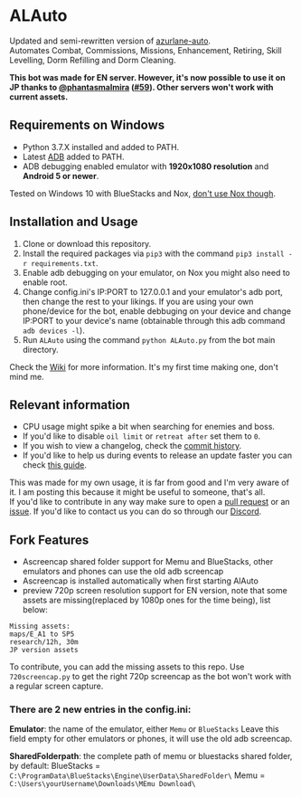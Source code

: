 # ALAuto
Updated and semi-rewritten version of [azurlane-auto](https://github.com/perryhuynh/azurlane-auto).  
Automates Combat, Commissions, Missions, Enhancement, Retiring, Skill Levelling, Dorm Refilling and Dorm Cleaning.

**This bot was made for EN server. However, it's now possible to use it on JP thanks to [@phantasmalmira](https://github.com/phantasmalmira) ([#59](https://github.com/Egoistically/ALAuto/pull/59)). Other servers won't work with current assets.**

## Requirements on Windows
* Python 3.7.X installed and added to PATH.
* Latest [ADB](https://developer.android.com/studio/releases/platform-tools) added to PATH.
* ADB debugging enabled emulator with **1920x1080 resolution** and **Android 5 or newer**.

Tested on Windows 10 with BlueStacks and Nox, [don't use Nox though](https://www.reddit.com/r/noxappplayer/comments/cz2133/segurazo_malware_with_nox_player/).

## Installation and Usage
1. Clone or download this repository.
2. Install the required packages via `pip3` with the command `pip3 install -r requirements.txt`.
3. Enable adb debugging on your emulator, on Nox you might also need to enable root.
4. Change config.ini's IP:PORT to 127.0.0.1 and your emulator's adb port, then change the rest to your likings. If you are using your own phone/device for the bot, enable debbuging on your device and change IP:PORT to your device's name (obtainable through this adb command `adb devices -l`).
5. Run `ALAuto` using the command `python ALAuto.py` from the bot main directory.

Check the [Wiki](https://github.com/Egoistically/ALAuto/wiki/Config.ini-and-Modules-explanation) for more information. It's my first time making one, don't mind me.  

## Relevant information
* CPU usage might spike a bit when searching for enemies and boss.
* If you'd like to disable `oil limit` or `retreat after` set them to `0`.
* If you wish to view a changelog, check the [commit history](https://github.com/Egoistically/ALAuto/commits/master).
* If you'd like to help us during events to release an update faster you can check [this guide](https://github.com/Egoistically/ALAuto/wiki/Creating-new-assets-for-bot).

This was made for my own usage, it is far from good and I'm very aware of it. I am posting this because it might be useful to someone, that's all.  
If you'd like to contribute in any way make sure to open a [pull request](https://github.com/Egoistically/ALAuto/pulls) or an [issue](https://github.com/Egoistically/ALAuto/issues). If you'd like to contact us you can do so through our [Discord](https://discord.gg/vCFxDen).

## Fork Features

* Ascreencap shared folder support for Memu and BlueStacks, other emulators and phones can use the old adb screencap
* Ascreencap is installed automatically when first starting AlAuto
* preview 720p screen resolution support for EN version, note that some assets are missing(replaced by 1080p ones for the time being), list below:
```
Missing assets:
maps/E_A1 to SP5
research/12h, 30m
JP version assets
```
To contribute, you can add the missing assets to this repo. Use `720screencap.py` to get the right 720p screencap as the bot won't work with a regular screen capture.

### There are 2 new entries in the config.ini:
**Emulator**: 
the name of the emulator, either `Memu` or `BlueStacks`
Leave this field empty for other emulators or phones, it will use the old adb screencap.

**SharedFolderpath**: 
the complete path of memu or bluestacks shared folder, by default:
BlueStacks = `C:\ProgramData\BlueStacks\Engine\UserData\SharedFolder\`
Memu = `C:\Users\yourUsername\Downloads\MEmu Download\`



